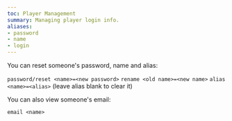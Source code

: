```yaml
---
toc: Player Management
summary: Managing player login info.
aliases:
- password
- name
- login
---
```

You can reset someone's password, name and alias:

`password/reset <name>=<new password>`
`rename <old name>=<new name>`
`alias <name>=<alias>` (leave alias blank to clear it)

You can also view someone's email:

`email <name>`
